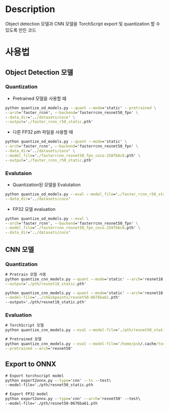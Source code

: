 # Description
Object detection 모델과 CNN 모델을 TorchScript export 및 quantization 할 수 있도록 만든 코드

# 사용법

## Object Detection 모델

### Quantization
- Pretrained 모델을 사용할 떄
```cmd
python quantize_od_models.py --quant --mode='static' --pretrained \
--arch='faster_rcnn', --backend='fasterrcnn_resnet50_fpn' \
--data_dir='../datasets/coco' \
--output='./faster_rcnn_r50_static.pth'
```


- 다른 FP32 pth 파일을 사용할 때
```cmd
python quantize_od_models.py --quant --mode='static' \
--arch='faster_rcnn', --backend='fasterrcnn_resnet50_fpn' \
--data_dir='../datasets/coco' \
--model_file='./fasterrcnn_resnet50_fpn_coco-258fb6c6.pth' \
--output='./faster_rcnn_r50_static.pth'
```

### Evalutaion
- Quantization된 모델을 Evalutation
```cmd
python quantize_od_models.py --eval --model_file='./faster_rcnn_r50_static.pth' --ts \
--data_dir='../datasets/coco'
```

- FP32 모델 evaluation
```cmd
python quantize_od_models.py --eval \
--arch='faster_rcnn', --backend='fasterrcnn_resnet50_fpn' \
--model_file='./fasterrcnn_resnet50_fpn_coco-258fb6c6.pth' \
--data_dir='../datasets/coco'
```

## CNN 모델

### Quantization

```cmd
# Pretrain 모델 사용
python quantize_cnn_models.py --quant --mode='static' --arch='resnet18' --pretrained \
--output='./pth/resnet18_static.pth'

python quantize_cnn_models.py --quant --mode='static' --arch='resnet18' \
--model-file='../checkpoints/resnet50-0676ba61.pth'
--output='./pth/resnet18_static.pth'
```

### Evaluation
```cmd
# TorchScript 모델
python quantize_cnn_models.py --eval --model-file='./pth/resnet50_static.pth' --arch='resnet50'

# Pretrained 모델
python quantize_cnn_models.py --eval --model-file='/home/psk/.cache/torch/hub/checkpoints/resnet50-0676ba61.pth' \
--pretrained --arch='resnet50'
```

## Export to ONNX
```cmd
# Export torchscript model
python export2onnx.py --type='cnn' --ts --test\
--model-file='./pth/resnet50_static.pth

# Export FP32 model
python export2onnx.py --type='cnn' --arch='resnet50' --test\
--model-file='./pth/resnet50-0676ba61.pth
```